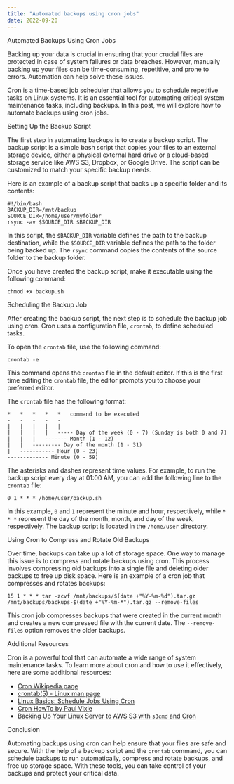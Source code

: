 ```yaml
---
title: "Automated backups using cron jobs"
date: 2022-09-20
---
```





Automated Backups Using Cron Jobs

Backing up your data is crucial in ensuring that your crucial files are protected in case of system failures or data breaches. However, manually backing up your files can be time-consuming, repetitive, and prone to errors. Automation can help solve these issues.

Cron is a time-based job scheduler that allows you to schedule repetitive tasks on Linux systems. It is an essential tool for automating critical system maintenance tasks, including backups. In this post, we will explore how to automate backups using cron jobs.

Setting Up the Backup Script

The first step in automating backups is to create a backup script. The backup script is a simple bash script that copies your files to an external storage device, either a physical external hard drive or a cloud-based storage service like AWS S3, Dropbox, or Google Drive. The script can be customized to match your specific backup needs.

Here is an example of a backup script that backs up a specific folder and its contents:

```
#!/bin/bash
BACKUP_DIR=/mnt/backup
SOURCE_DIR=/home/user/myfolder
rsync -av $SOURCE_DIR $BACKUP_DIR
```

In this script, the `$BACKUP_DIR` variable defines the path to the backup destination, while the `$SOURCE_DIR` variable defines the path to the folder being backed up. The `rsync` command copies the contents of the source folder to the backup folder.

Once you have created the backup script, make it executable using the following command:

```
chmod +x backup.sh
```

Scheduling the Backup Job

After creating the backup script, the next step is to schedule the backup job using cron. Cron uses a configuration file, `crontab`, to define scheduled tasks.

To open the `crontab` file, use the following command:

```
crontab -e
```

This command opens the `crontab` file in the default editor. If this is the first time editing the `crontab` file, the editor prompts you to choose your preferred editor.

The `crontab` file has the following format:

```
*   *   *   *   *   command to be executed
-   -   -   -   -
|   |   |   |   |
|   |   |   |   ----- Day of the week (0 - 7) (Sunday is both 0 and 7)
|   |   |   ------- Month (1 - 12)
|   |   --------- Day of the month (1 - 31)
|   ----------- Hour (0 - 23)
------------- Minute (0 - 59)
```

The asterisks and dashes represent time values. For example, to run the backup script every day at 01:00 AM, you can add the following line to the `crontab` file:

```
0 1 * * * /home/user/backup.sh
```

In this example, `0` and `1` represent the minute and hour, respectively, while `* * *` represent the day of the month, month, and day of the week, respectively. The backup script is located in the `/home/user` directory.

Using Cron to Compress and Rotate Old Backups

Over time, backups can take up a lot of storage space. One way to manage this issue is to compress and rotate backups using cron. This process involves compressing old backups into a single file and deleting older backups to free up disk space. Here is an example of a cron job that compresses and rotates backups:

```
15 1 * * * tar -zcvf /mnt/backups/$(date +"%Y-%m-%d").tar.gz /mnt/backups/backups-$(date +"%Y-%m-*").tar.gz --remove-files
```

This cron job compresses backups that were created in the current month and creates a new compressed file with the current date. The `--remove-files` option removes the older backups.

Additional Resources

Cron is a powerful tool that can automate a wide range of system maintenance tasks. To learn more about cron and how to use it effectively, here are some additional resources:

- [Cron Wikipedia page](https://en.wikipedia.org/wiki/Cron)
- [crontab(5) - Linux man page](https://linux.die.net/man/5/crontab)
- [Linux Basics: Schedule Jobs Using Cron](https://www.linux.com/training-tutorials/linux-basics-schedule-jobs-using-cron/)
- [Cron HowTo by Paul Vixie](https://www.paul.sladen.org/cron/)
- [Backing Up Your Linux Server to AWS S3 with `s3cmd` and Cron](https://www.sitepoint.com/backing-up-your-linux-server-to-aws-s3-with-s3cmd-and-cron/)

Conclusion

Automating backups using cron can help ensure that your files are safe and secure. With the help of a backup script and the `crontab` command, you can schedule backups to run automatically, compress and rotate backups, and free up storage space. With these tools, you can take control of your backups and protect your critical data.